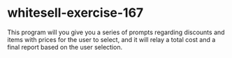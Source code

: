 # whitesell-exercise-167
This program will you give you a series of prompts regarding discounts and items with prices for the user to select, and it will relay a total cost and a final report based on the user selection.
